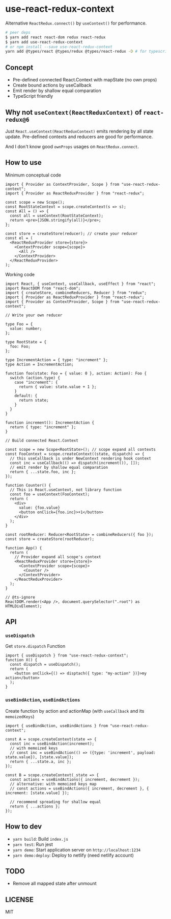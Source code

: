 # use-react-redux-context

Alternative `ReactRedux.connect()` by `useContext()` for performance.

```bash
# peer deps
$ yarn add react react-dom redux react-redux
$ yarn add use-react-redux-context
# or npm install --save use-react-redux-context
yarn add @types/react @types/redux @types/react-redux -D # for typescript
```

## Concept

- Pre-defined connected React.Context with mapState (no own props)
- Create bound actions by useCallback
- Emit render by shallow equal comparation
- TypeScript friendly

## Why not `useContext(ReactReduxContext)` of `react-redux@6`

Just `React.useContext(ReactReduxContext)` emits rendering by all state update. Pre-defined contexts and reducers are good for performance.

And I don't know good `ownProps` usages on `ReactRedux.connect`.

## How to use

Minimum conceptual code

```tsx
import { Provider as ContextProvider, Scope } from "use-react-redux-context";
import { Provider as ReactReduxProvider } from "react-redux";

const scope = new Scope();
const RootStateContext = scope.createContext(s => s);
const All = () => {
  const all = useContext(RootStateContext);
  return <pre>{JSON.stringify(all)}</pre>;
};

const store = createStore(reducer); // create your reducer
const el = (
  <ReactReduxProvider store={store}>
    <ContextProvider scope={scope}>
      <All />
    </ContextProvider>
  </ReactReduxProvider>
);
```

Working code

```tsx
import React, { useContext, useCallback, useEffect } from "react";
import ReactDOM from "react-dom";
import { createStore, combineReducers, Reducer } from "redux";
import { Provider as ReactReduxProvider } from "react-redux";
import { Provider as ContextProvider, Scope } from "use-react-redux-context";

// Write your own reducer

type Foo = {
  value: number;
};

type RootState = {
  foo: Foo;
};

type IncrementAction = { type: "increment" };
type Action = IncrementAction;

function foo(state: Foo = { value: 0 }, action: Action): Foo {
  switch (action.type) {
    case "increment": {
      return { value: state.value + 1 };
    }
    default: {
      return state;
    }
  }
}

function increment(): IncrementAction {
  return { type: "increment" };
}

// Build connected React.Context

const scope = new Scope<RootState>(); // scope expand all contexts
const FooContext = scope.createContext((state, dispatch) => {
  // this useCallback is under NewContext rendering hook context
  const inc = useCallback(() => dispatch(increment()), []);
  // emit render by shallow equal comparation
  return { ...state.foo, inc };
});

function Counter() {
  // This is React.useContext, not library function
  const foo = useContext(FooContext);
  return (
    <div>
      value: {foo.value}
      <button onClick={foo.inc}>+1</button>
    </div>
  );
}

const rootReducer: Reducer<RootState> = combineReducers({ foo });
const store = createStore(rootReducer);

function App() {
  return (
    // Provider expand all scope's context
    <ReactReduxProvider store={store}>
      <ContextProvider scope={scope}>
        <Counter />
      </ContextProvider>
    </ReactReduxProvider>
  );
}

// @ts-ignore
ReactDOM.render(<App />, document.querySelector(".root") as HTMLDivElement);
```

## API

### `useDispatch`

Get `store.dispatch` Function

```tsx
import { useDispatch } from "use-react-redux-context";
function X() {
  const dispatch = useDispatch();
  return (
    <button onClick={() => disptach({ type: "my-action" })}>my action</button>
  );
}
```

### `useBindAction`, `useBindActions`

Create function by action and actionMap (with `useCallback` and its `memoizedKeys`)

```tsx
import { useBindAction, useBindActions } from "use-react-redux-context";

const A = scope.createContext(state => {
  const inc = useBindAction(increment);
  // with memoized keys
  // const inc = useBindAction(() => ({type: 'increment', payload: state.value}), [state.value]);
  return { ...state.a, inc };
});

const B = scope.createContext(_state => {
  const actions = useBindActions({ increment, decrement });
  // alternative: with memoized keys map
  // const actions = useBindActions({ increment, decrement }, { increment: [state.value] });

  // recommend spreading for shallow equal
  return { ...actions };
});
```

## How to dev

- `yarn build`: Build `index.js`
- `yarn test`: Run jest
- `yarn demo`: Start application server on `http://localhost:1234`
- `yarn demo:deploy`: Deploy to netlify (need netlify account)

## TODO

- Remove all mapped state after unmount

## LICENSE

MIT
